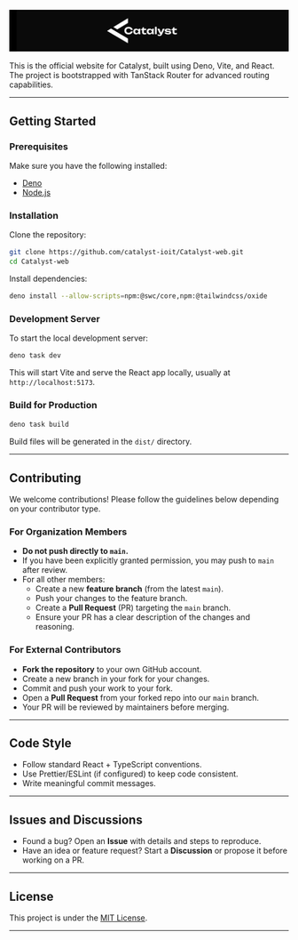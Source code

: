 <a name="top"></a>
[![Tenet Hack Banner](public/github_banner.png)](https://Catalyst-ioit.org)

This is the official website for Catalyst, built using Deno, Vite, and React.
The project is bootstrapped with TanStack Router for advanced routing capabilities.

---

## Getting Started

### Prerequisites

Make sure you have the following installed:

- [Deno](https://deno.land/manual/getting_started/installation)
- [Node.js](https://nodejs.org)

### Installation

Clone the repository:

```bash
git clone https://github.com/catalyst-ioit/Catalyst-web.git
cd Catalyst-web
```

Install dependencies:

```bash
deno install --allow-scripts=npm:@swc/core,npm:@tailwindcss/oxide
```

### Development Server

To start the local development server:

```bash
deno task dev
```

This will start Vite and serve the React app locally, usually at `http://localhost:5173`.

### Build for Production

```bash
deno task build
```

Build files will be generated in the `dist/` directory.

---

## Contributing

We welcome contributions! Please follow the guidelines below depending on your contributor type.

### For Organization Members

- **Do not push directly to `main`.**
- If you have been explicitly granted permission, you may push to `main` after review.
- For all other members:
  - Create a new **feature branch** (from the latest `main`).
  - Push your changes to the feature branch.
  - Create a **Pull Request** (PR) targeting the `main` branch.
  - Ensure your PR has a clear description of the changes and reasoning.

### For External Contributors

- **Fork the repository** to your own GitHub account.
- Create a new branch in your fork for your changes.
- Commit and push your work to your fork.
- Open a **Pull Request** from your forked repo into our `main` branch.
- Your PR will be reviewed by maintainers before merging.

---

## Code Style

- Follow standard React + TypeScript conventions.
- Use Prettier/ESLint (if configured) to keep code consistent.
- Write meaningful commit messages.

---

## Issues and Discussions

- Found a bug? Open an **Issue** with details and steps to reproduce.
- Have an idea or feature request? Start a **Discussion** or propose it before working on a PR.

---

## License

This project is under the [MIT License](LICENSE).

---
